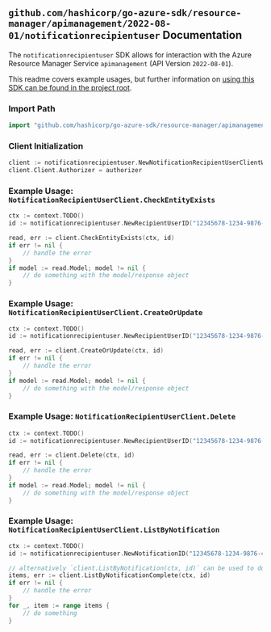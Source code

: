 
## `github.com/hashicorp/go-azure-sdk/resource-manager/apimanagement/2022-08-01/notificationrecipientuser` Documentation

The `notificationrecipientuser` SDK allows for interaction with the Azure Resource Manager Service `apimanagement` (API Version `2022-08-01`).

This readme covers example usages, but further information on [using this SDK can be found in the project root](https://github.com/hashicorp/go-azure-sdk/tree/main/docs).

### Import Path

```go
import "github.com/hashicorp/go-azure-sdk/resource-manager/apimanagement/2022-08-01/notificationrecipientuser"
```


### Client Initialization

```go
client := notificationrecipientuser.NewNotificationRecipientUserClientWithBaseURI("https://management.azure.com")
client.Client.Authorizer = authorizer
```


### Example Usage: `NotificationRecipientUserClient.CheckEntityExists`

```go
ctx := context.TODO()
id := notificationrecipientuser.NewRecipientUserID("12345678-1234-9876-4563-123456789012", "example-resource-group", "serviceValue", "AccountClosedPublisher", "userIdValue")

read, err := client.CheckEntityExists(ctx, id)
if err != nil {
	// handle the error
}
if model := read.Model; model != nil {
	// do something with the model/response object
}
```


### Example Usage: `NotificationRecipientUserClient.CreateOrUpdate`

```go
ctx := context.TODO()
id := notificationrecipientuser.NewRecipientUserID("12345678-1234-9876-4563-123456789012", "example-resource-group", "serviceValue", "AccountClosedPublisher", "userIdValue")

read, err := client.CreateOrUpdate(ctx, id)
if err != nil {
	// handle the error
}
if model := read.Model; model != nil {
	// do something with the model/response object
}
```


### Example Usage: `NotificationRecipientUserClient.Delete`

```go
ctx := context.TODO()
id := notificationrecipientuser.NewRecipientUserID("12345678-1234-9876-4563-123456789012", "example-resource-group", "serviceValue", "AccountClosedPublisher", "userIdValue")

read, err := client.Delete(ctx, id)
if err != nil {
	// handle the error
}
if model := read.Model; model != nil {
	// do something with the model/response object
}
```


### Example Usage: `NotificationRecipientUserClient.ListByNotification`

```go
ctx := context.TODO()
id := notificationrecipientuser.NewNotificationID("12345678-1234-9876-4563-123456789012", "example-resource-group", "serviceValue", "AccountClosedPublisher")

// alternatively `client.ListByNotification(ctx, id)` can be used to do batched pagination
items, err := client.ListByNotificationComplete(ctx, id)
if err != nil {
	// handle the error
}
for _, item := range items {
	// do something
}
```
